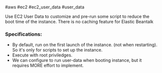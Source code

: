 #aws #ec2 #ec2_user_data #user_data

Use EC2 User Data to customize and pre-run some script to reduce the boot time of the instance.
There is no caching feature for Elastic Beantalk

### Specifications:
- By default, run on the first launch of the instance. (not when restarting). So it's only for scripts to set up the instance.
- Execute with root priviledges.
- We can configure to run user-data when booting instance, but it requires MORE effort to implement.